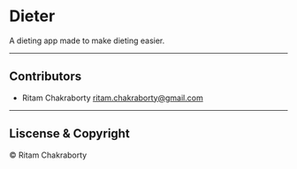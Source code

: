 # Dieter

A dieting app made to make dieting easier.

---

## Contributors

- Ritam Chakraborty <ritam.chakraborty@gmail.com>

---

## Liscense & Copyright

© Ritam Chakraborty